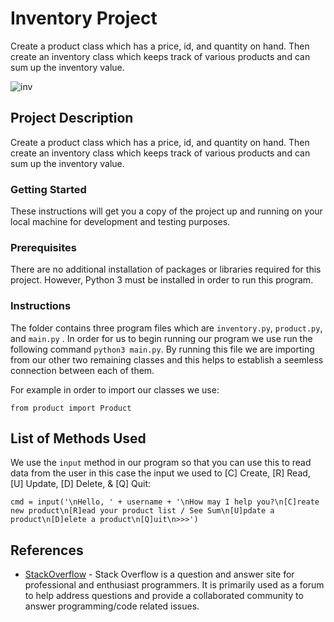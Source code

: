 # Inventory Project

Create a product class which has a price, id, and quantity on hand. Then create an inventory class which keeps track 
of various products and can sum up the inventory value.

![inv](https://user-images.githubusercontent.com/11141681/48005646-f0fa5080-e0e1-11e8-852a-dcc35b5b4e8e.png)

## Project Description

Create a product class which has a price, id, and quantity on hand. Then create an inventory class which keeps track 
of various products and can sum up the inventory value.

### Getting Started

These instructions will get you a copy of the project up and running on your local machine for development and testing purposes.

### Prerequisites

There are no additional installation of packages or libraries required for this project. However, Python 3 must be installed in order to run this program.

### Instructions 

The folder contains three program files which are `inventory.py`, `product.py`, and `main.py` . In order for us to begin running our program we use run the following command `python3 main.py`. By running this file we are importing from our other two remaining classes and this helps to establish a seemless connection between each of them.

For example in order to import our classes we use:
```
from product import Product
```

## List of Methods Used

We use the `input` method in our program so that you can use this to read data from the user in this case the input we used to [C] Create, [R] Read, [U] Update, [D] Delete, & [Q] Quit:

```
cmd = input('\nHello, ' + username + '\nHow may I help you?\n[C]reate new product\n[R]ead your product list / See Sum\n[U]pdate a product\n[D]elete a product\n[Q]uit\n>>>')
```
## References

* [StackOverflow](https://stackoverflow.com/questions/50771281/trying-to-set-up-a-simple-inventory-management-program) - Stack Overflow is a question and answer site for professional and enthusiast programmers. It is primarily used as a forum to help address questions and provide a collaborated community to answer programming/code related issues. 



